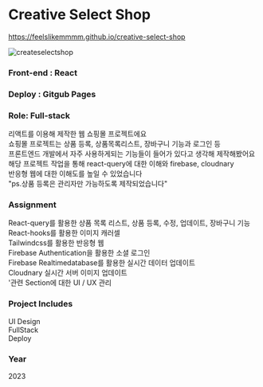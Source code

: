 # Creative Select Shop
https://feelslikemmmm.github.io/creative-select-shop

![createselectshop](https://github.com/feelslikemmmm/creative-select-shop/assets/67893516/a4de7ed6-043f-45d0-baf4-3b6c860bd652)

### Front-end : React
### Deploy : Gitgub Pages
### Role: Full-stack

리액트를 이용해 제작한 웹 쇼핑몰 프로젝트에요 <br/>
쇼핑몰 프로젝트는 상품 등록, 상품목록리스트, 장바구니 기능과 로그인 등<br/>
프론트엔드 개발에서 자주 사용하게되는 기능들이 들어가 있다고 생각해 제작해봤어요<br/>
해당 프로젝트 작업을 통해 react-query에 대한 이해와 firebase, cloudnary<br/>
반응형 웹에 대한 이해도를 높일 수 있었습니다<br/>
"ps.상품 등록은 관리자만 가능하도록 제작되었습니다"

### Assignment
React-query를 활용한 상품 목록 리스트, 상품 등록, 수정, 업데이트, 장바구니 기능 <br/>
React-hooks를 활용한 이미지 캐러셀 <br/>
Tailwindcss를 활용한 반응형 웹 <br/>
Firebase Authentication을 활용한 소셜 로그인 <br/>
Firebase Realtimedatabase를 활용한 실시간 데이터 업데이트 <br/>
Cloudnary 실시간 서버 이미지 업데이트 <br/>
'관련 Section에 대한 UI / UX 관리 <br/>

### Project Includes
UI Design <br/>
FullStack <br/>
Deploy <br/>
### Year
2023


